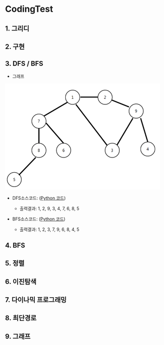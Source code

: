 # CodingTest

## 1. 그리디

## 2. 구현

## 3. DFS / BFS
 - 그래프
<img src = "pystudy/res/graph.PNG">

- DFS소스코드: ([Python 코드](/pystudy/개념/DFS.py))
  - 출력결과: 1, 2, 9, 3, 4, 7, 6, 8, 5

- BFS소스코드: ([Python 코드](/pystudy/개념/BFS.py))
  - 출력결과: 1, 2, 3, 7, 9, 6, 8, 4, 5

 ## 4. BFS

## 5. 정렬

## 6. 이진탐색

## 7. 다이나믹 프로그래밍

## 8. 최단경로

## 9. 그래프 
